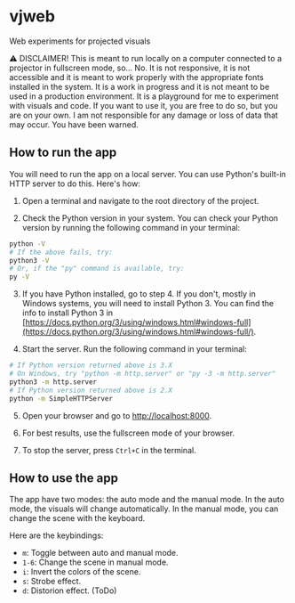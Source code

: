 # vjweb

Web experiments for projected visuals

:warning: DISCLAIMER! This is meant to run locally on a computer connected to a projector in fullscreen mode, so... No. It is not responsive, it is not accessible and it is meant to work properly with the appropriate fonts installed in the system. It is a work in progress and it is not meant to be used in a production environment. It is a playground for me to experiment with visuals and code. If you want to use it, you are free to do so, but you are on your own. I am not responsible for any damage or loss of data that may occur. You have been warned.

## How to run the app

You will need to run the app on a local server. You can use Python's built-in HTTP server to do this. Here's how:

1. Open a terminal and navigate to the root directory of the project.

2. Check the Python version in your system. You can check your Python version by running the following command in your terminal:

```bash
python -V
# If the above fails, try:
python3 -V
# Or, if the "py" command is available, try:
py -V
```

3. If you have Python installed, go to step 4. If you don't, mostly in Windows systems, you will need to install Python 3. You can find the info to install Python 3 in [https://docs.python.org/3/using/windows.html#windows-full](https://docs.python.org/3/using/windows.html#windows-full/).

4. Start the server. Run the following command in your terminal:

```bash
# If Python version returned above is 3.X
# On Windows, try "python -m http.server" or "py -3 -m http.server"
python3 -m http.server
# If Python version returned above is 2.X
python -m SimpleHTTPServer
```

5. Open your browser and go to [http://localhost:8000](http://localhost:8000).

6. For best results, use the fullscreen mode of your browser.

7. To stop the server, press `Ctrl+C` in the terminal.

## How to use the app

The app have two modes: the auto mode and the manual mode. In the auto mode, the visuals will change automatically. In the manual mode, you can change the scene with the keyboard.

Here are the keybindings:

- `m`: Toggle between auto and manual mode.
- `1-6`: Change the scene in manual mode.
- `i`: Invert the colors of the scene.
- `s`: Strobe effect.
- `d`: Distorion effect. (ToDo)
